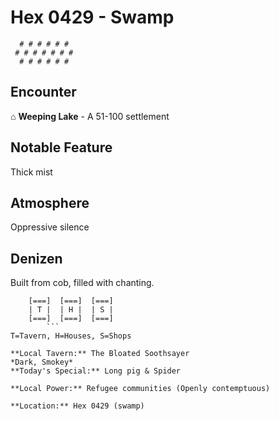 # Hex 0429 - Swamp
```
  # # # # # #
 # # # # # # #
  # # # # # #
```

## Encounter

⌂ **Weeping Lake** - A 51-100 settlement

## Notable Feature

Thick mist

## Atmosphere

Oppressive silence

## Denizen

Built from cob, filled with chanting.

```
    [===]  [===]  [===]
    | T |  | H |  | S |
    [===]  [===]  [===]
        ```
T=Tavern, H=Houses, S=Shops

**Local Tavern:** The Bloated Soothsayer
*Dark, Smokey*
**Today's Special:** Long pig & Spider

**Local Power:** Refugee communities (Openly contemptuous)

**Location:** Hex 0429 (swamp)
